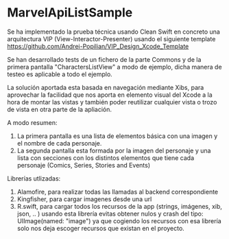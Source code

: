 # MarvelApiListSample
Se ha implementado la prueba técnica usando Clean Swift en concreto una arquitectura VIP (View-Interactor-Presenter) usando el siguiente template
https://github.com/Andrei-Popilian/VIP_Design_Xcode_Template

Se han desarrollado tests de un fichero de la parte Commons y de la primera pantalla "CharactersListView" a modo de ejemplo, dicha manera de testeo es aplicable a todo el ejemplo.

La solución aportada esta basada en navegación mediante Xibs, para aprovechar la facilidad que nos aporta en elemento visual del Xcode a la hora de montar las vistas y también poder reutilizar cualquier vista o trozo de vista en otra parte de la apliación.

A modo resumen:
1. La primera pantalla es una lista de elementos básica con una imagen y el nombre de cada personaje.
2. La segunda pantalla esta formada por la imagen del personaje y una lista con secciones con los distintos elementos que tiene cada personaje (Comics, Series, Stories and Events)

Librerías utlizadas:
1. Alamofire, para realizar todas las llamadas al backend correspondiente
2. Kingfisher, para cargar imagenes desde una url
3. R.swift, para cargar todos los recursos de la app (strings, imágenes, xib, json, .. ) usando esta librería evitas obtener nulos y crash del tipo:
UIImage(named: "image") ya que cogiendo los recursos con esa librería solo nos deja escoger recursos que existan en el proyecto.





